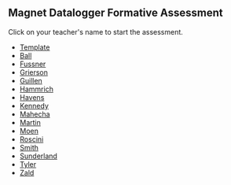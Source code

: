 ## Magnet Datalogger Formative Assessment

Click on your teacher's name to start the assessment.

* [Template](https://docs.google.com/forms/d/1kMU0XGrYQ0HevnEEovR8MJybkxFYF58tKk4hyfQQs3c/edit)
* [Ball](https://docs.google.com/forms/d/e/1FAIpQLSfY0-4BbdUq7gM4dIJ5QAskt8BzV_Vh8pFdl1Von9JFMM7ajw/viewform?usp=sf_link)
* [Fussner]()
* [Grierson](https://docs.google.com/forms/d/e/1FAIpQLSc1w4HppgHht_8qJyaWyx2gRdNPbpv1UfY7Rtq9dFkWdoHiJg/viewform?usp=sf_link)
* [Guillen](https://docs.google.com/forms/d/e/1FAIpQLSeGNdW2v1g1XDYk2zvrSsrLxAMcz6uAGChmtP7-5l08vQD_hA/viewform?usp=sf_link)
* [Hammrich](https://docs.google.com/forms/d/e/1FAIpQLSeTNEHp6fEnhVqMaLqGDpZc5qqaZ1X43aIMkR1zccmpB_J14A/viewform?usp=sf_link)
* [Havens](https://docs.google.com/forms/d/e/1FAIpQLSfDy-mtEN5qgEmBnC3xLcgENvoBYsLEKRWSfPZAHoXjATfBKA/viewform?usp=sf_link)
* [Kennedy]()
* [Mahecha](https://docs.google.com/forms/d/e/1FAIpQLSdBFVycRqO7HQuhuxLEle41i5-w7LlQZaf0y9mfFHy5m6FZzQ/viewform?usp=sf_link)
* [Martin](https://docs.google.com/forms/d/e/1FAIpQLSdflgXEIfJSNw9-9LEpth_4LZt8efWID6dQcW6bPLR4Y38EUA/viewform?usp=sf_link)
* [Moen]()
* [Roscini](https://docs.google.com/forms/d/e/1FAIpQLSfrIZA_kF4SkO99TnvrcX2Ve2hj_cHg5gvhhH4RHJCZvGnIAA/viewform?usp=sf_link)
* [Smith](https://docs.google.com/forms/d/e/1FAIpQLSe-D3GFgpIAm52rBq2XlYX6jEyX7hVITQZa6pMRLCeBJVrtSA/viewform?usp=sf_link)
* [Sunderland](https://docs.google.com/forms/d/e/1FAIpQLScx8snrfdwhfizkR3gB4cdgh1EQwV7NE98wJ-g6Wo8O_Y78WA/viewform?usp=sf_link)
* [Tyler](https://docs.google.com/forms/d/e/1FAIpQLSfZNqcOWuReNC4S9rUx9RqWzJqOCgpJdGshwMyCm_fVBPHwNg/viewform?usp=sf_link)
* [Zald]()
